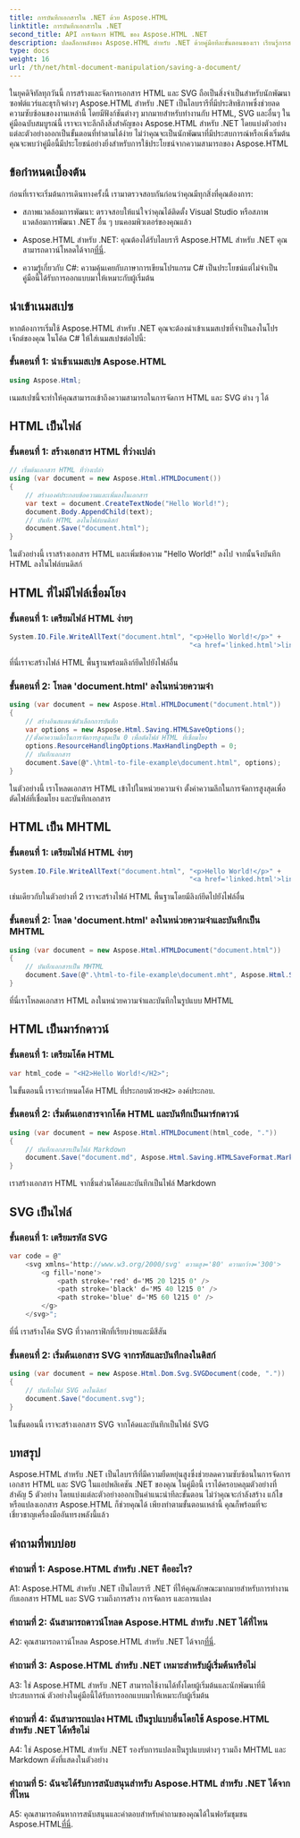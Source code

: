 ```yaml
---
title: การบันทึกเอกสารใน .NET ด้วย Aspose.HTML
linktitle: การบันทึกเอกสารใน .NET
second_title: API การจัดการ HTML ของ Aspose.HTML .NET
description: ปลดล็อกพลังของ Aspose.HTML สำหรับ .NET ด้วยคู่มือทีละขั้นตอนของเรา เรียนรู้การสร้าง จัดการ และแปลงเอกสาร HTML และ SVG
type: docs
weight: 16
url: /th/net/html-document-manipulation/saving-a-document/
---
```


ในยุคดิจิทัลทุกวันนี้ การสร้างและจัดการเอกสาร HTML และ SVG ถือเป็นสิ่งจำเป็นสำหรับนักพัฒนาซอฟต์แวร์และธุรกิจต่างๆ Aspose.HTML สำหรับ .NET เป็นไลบรารีที่มีประสิทธิภาพซึ่งช่วยลดความซับซ้อนของงานเหล่านี้ โดยมีฟังก์ชันต่างๆ มากมายสำหรับทำงานกับ HTML, SVG และอื่นๆ ในคู่มือฉบับสมบูรณ์นี้ เราจะเจาะลึกถึงสิ่งสำคัญของ Aspose.HTML สำหรับ .NET โดยแบ่งตัวอย่างแต่ละตัวอย่างออกเป็นขั้นตอนที่ทำตามได้ง่าย ไม่ว่าคุณจะเป็นนักพัฒนาที่มีประสบการณ์หรือเพิ่งเริ่มต้น คุณจะพบว่าคู่มือนี้มีประโยชน์อย่างยิ่งสำหรับการใช้ประโยชน์จากความสามารถของ Aspose.HTML

## ข้อกำหนดเบื้องต้น

ก่อนที่เราจะเริ่มต้นการเดินทางครั้งนี้ เรามาตรวจสอบกันก่อนว่าคุณมีทุกสิ่งที่คุณต้องการ:

- สภาพแวดล้อมการพัฒนา: ตรวจสอบให้แน่ใจว่าคุณได้ติดตั้ง Visual Studio หรือสภาพแวดล้อมการพัฒนา .NET อื่น ๆ บนคอมพิวเตอร์ของคุณแล้ว

- Aspose.HTML สำหรับ .NET: คุณต้องได้รับไลบรารี Aspose.HTML สำหรับ .NET คุณสามารถดาวน์โหลดได้จาก[ที่นี่](https://releases.aspose.com/html/net/).

- ความรู้เกี่ยวกับ C#: ความคุ้นเคยกับภาษาการเขียนโปรแกรม C# เป็นประโยชน์แต่ไม่จำเป็น คู่มือนี้ได้รับการออกแบบมาให้เหมาะกับผู้เริ่มต้น

## นำเข้าเนมสเปซ

หากต้องการเริ่มใช้ Aspose.HTML สำหรับ .NET คุณจะต้องนำเข้าเนมสเปซที่จำเป็นลงในโปรเจ็กต์ของคุณ ในโค้ด C# ให้ใส่เนมสเปซต่อไปนี้:

### ขั้นตอนที่ 1: นำเข้าเนมสเปซ Aspose.HTML
```csharp
using Aspose.Html;
```

เนมสเปซนี้จะทำให้คุณสามารถเข้าถึงความสามารถในการจัดการ HTML และ SVG ต่าง ๆ ได้

## HTML เป็นไฟล์

### ขั้นตอนที่ 1: สร้างเอกสาร HTML ที่ว่างเปล่า
```csharp
// เริ่มต้นเอกสาร HTML ที่ว่างเปล่า
using (var document = new Aspose.Html.HTMLDocument())
{
    // สร้างองค์ประกอบข้อความและเพิ่มลงในเอกสาร
    var text = document.CreateTextNode("Hello World!");
    document.Body.AppendChild(text);
    // บันทึก HTML ลงในไฟล์บนดิสก์
    document.Save("document.html");
}
```

ในตัวอย่างนี้ เราสร้างเอกสาร HTML และเพิ่มข้อความ "Hello World!" ลงไป จากนั้นจึงบันทึก HTML ลงในไฟล์บนดิสก์

## HTML ที่ไม่มีไฟล์เชื่อมโยง

### ขั้นตอนที่ 1: เตรียมไฟล์ HTML ง่ายๆ
```csharp
System.IO.File.WriteAllText("document.html", "<p>Hello World!</p>" +
                                             "<a href='linked.html'>linked file</a>");
```

ที่นี่เราจะสร้างไฟล์ HTML พื้นฐานพร้อมลิงก์ยึดไปยังไฟล์อื่น

### ขั้นตอนที่ 2: โหลด 'document.html' ลงในหน่วยความจำ
```csharp
using (var document = new Aspose.Html.HTMLDocument("document.html"))
{
    // สร้างอินสแตนซ์ตัวเลือกการบันทึก
    var options = new Aspose.Html.Saving.HTMLSaveOptions();
    //ตั้งค่าความลึกในการจัดการสูงสุดเป็น 0 เพื่อตัดไฟล์ HTML ที่เชื่อมโยง
    options.ResourceHandlingOptions.MaxHandlingDepth = 0;
    // บันทึกเอกสาร
    document.Save(@".\html-to-file-example\document.html", options);
}
```

ในตัวอย่างนี้ เราโหลดเอกสาร HTML เข้าไปในหน่วยความจำ ตั้งค่าความลึกในการจัดการสูงสุดเพื่อตัดไฟล์ที่เชื่อมโยง และบันทึกเอกสาร 

## HTML เป็น MHTML

### ขั้นตอนที่ 1: เตรียมไฟล์ HTML ง่ายๆ
```csharp
System.IO.File.WriteAllText("document.html", "<p>Hello World!</p>" +
                                             "<a href='linked.html'>linked file</a>");
```

เช่นเดียวกับในตัวอย่างที่ 2 เราจะสร้างไฟล์ HTML พื้นฐานโดยมีลิงก์ยึดไปยังไฟล์อื่น

### ขั้นตอนที่ 2: โหลด 'document.html' ลงในหน่วยความจำและบันทึกเป็น MHTML
```csharp
using (var document = new Aspose.Html.HTMLDocument("document.html"))
{
    // บันทึกเอกสารเป็น MHTML
    document.Save(@".\html-to-file-example\document.mht", Aspose.Html.Saving.HTMLSaveFormat.MHTML);
}
```

ที่นี่เราโหลดเอกสาร HTML ลงในหน่วยความจำและบันทึกในรูปแบบ MHTML

## HTML เป็นมาร์กดาวน์

### ขั้นตอนที่ 1: เตรียมโค้ด HTML
```csharp
var html_code = "<H2>Hello World!</H2>";
```

 ในขั้นตอนนี้ เราจะกำหนดโค้ด HTML ที่ประกอบด้วย`<H2>` องค์ประกอบ.

### ขั้นตอนที่ 2: เริ่มต้นเอกสารจากโค้ด HTML และบันทึกเป็นมาร์กดาวน์
```csharp
using (var document = new Aspose.Html.HTMLDocument(html_code, "."))
{
    // บันทึกเอกสารเป็นไฟล์ Markdown
    document.Save("document.md", Aspose.Html.Saving.HTMLSaveFormat.Markdown);
}
```

เราสร้างเอกสาร HTML จากชิ้นส่วนโค้ดและบันทึกเป็นไฟล์ Markdown

## SVG เป็นไฟล์

### ขั้นตอนที่ 1: เตรียมรหัส SVG
```csharp
var code = @"
    <svg xmlns='http://www.w3.org/2000/svg' ความสูง='80' ความกว้าง='300'>
        <g fill='none'>
            <path stroke='red' d='M5 20 l215 0' />
            <path stroke='black' d='M5 40 l215 0' />
            <path stroke='blue' d='M5 60 l215 0' />
        </g>
    </svg>";
```

ที่นี่ เราสร้างโค้ด SVG ที่วาดกราฟิกที่เรียบง่ายและมีสีสัน

### ขั้นตอนที่ 2: เริ่มต้นเอกสาร SVG จากรหัสและบันทึกลงในดิสก์
```csharp
using (var document = new Aspose.Html.Dom.Svg.SVGDocument(code, "."))
{
    // บันทึกไฟล์ SVG ลงในดิสก์
    document.Save("document.svg");
}
```

ในขั้นตอนนี้ เราจะสร้างเอกสาร SVG จากโค้ดและบันทึกเป็นไฟล์ SVG

## บทสรุป

Aspose.HTML สำหรับ .NET เป็นไลบรารีที่มีความยืดหยุ่นสูงซึ่งช่วยลดความซับซ้อนในการจัดการเอกสาร HTML และ SVG ในแอปพลิเคชัน .NET ของคุณ ในคู่มือนี้ เราได้ครอบคลุมตัวอย่างที่สำคัญ 5 ตัวอย่าง โดยแบ่งแต่ละตัวอย่างออกเป็นคำแนะนำทีละขั้นตอน ไม่ว่าคุณจะกำลังสร้าง แก้ไข หรือแปลงเอกสาร Aspose.HTML ก็ช่วยคุณได้ เพียงทำตามขั้นตอนเหล่านี้ คุณก็พร้อมที่จะเชี่ยวชาญเครื่องมืออันทรงพลังนี้แล้ว

## คำถามที่พบบ่อย

### คำถามที่ 1: Aspose.HTML สำหรับ .NET คืออะไร?

A1: Aspose.HTML สำหรับ .NET เป็นไลบรารี .NET ที่ให้คุณลักษณะมากมายสำหรับการทำงานกับเอกสาร HTML และ SVG รวมถึงการสร้าง การจัดการ และการแปลง

### คำถามที่ 2: ฉันสามารถดาวน์โหลด Aspose.HTML สำหรับ .NET ได้ที่ไหน

 A2: คุณสามารถดาวน์โหลด Aspose.HTML สำหรับ .NET ได้จาก[ที่นี่](https://releases.aspose.com/html/net/).

### คำถามที่ 3: Aspose.HTML สำหรับ .NET เหมาะสำหรับผู้เริ่มต้นหรือไม่

A3: ใช่ Aspose.HTML สำหรับ .NET สามารถใช้งานได้ทั้งโดยผู้เริ่มต้นและนักพัฒนาที่มีประสบการณ์ ตัวอย่างในคู่มือนี้ได้รับการออกแบบมาให้เหมาะกับผู้เริ่มต้น

### คำถามที่ 4: ฉันสามารถแปลง HTML เป็นรูปแบบอื่นโดยใช้ Aspose.HTML สำหรับ .NET ได้หรือไม่

A4: ใช่ Aspose.HTML สำหรับ .NET รองรับการแปลงเป็นรูปแบบต่างๆ รวมถึง MHTML และ Markdown ดังที่แสดงในตัวอย่าง

### คำถามที่ 5: ฉันจะได้รับการสนับสนุนสำหรับ Aspose.HTML สำหรับ .NET ได้จากที่ไหน

 A5: คุณสามารถค้นหาการสนับสนุนและคำตอบสำหรับคำถามของคุณได้ในฟอรัมชุมชน Aspose.HTML[ที่นี่](https://forum.aspose.com/).